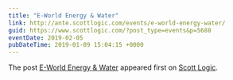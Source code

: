 ```yaml
---
title: "E-World Energy & Water"
link: http://ante.scottlogic.com/events/e-world-energy-water/
guid: https://www.scottlogic.com/?post_type=events&p=5688
eventDate: 2019-02-05
pubDateTime: 2019-01-09 15:04:15 +0000
---
```


<p>The post <a rel="nofollow" href="http://ante.scottlogic.com/events/e-world-energy-water/">E-World Energy &#038; Water</a> appeared first on <a rel="nofollow" href="http://ante.scottlogic.com">Scott Logic</a>.</p>